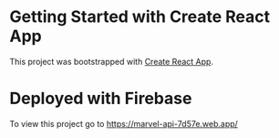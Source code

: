 # Getting Started with Create React App

This project was bootstrapped with [Create React App](https://github.com/facebook/create-react-app).

# Deployed with Firebase

To view this project go to https://marvel-api-7d57e.web.app/
